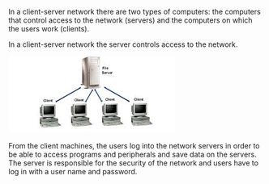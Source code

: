 In a client-server network there are two types of computers: the computers that control access to the network (servers) and the computers on which the users work (clients).


In a client-server network the server controls access to the network.

![](.guides/img/clientserver.png)


From the client machines, the users log into the network servers in order to be able to access programs and peripherals and save data on the servers.
The server is responsible for the security of the network and users have to log in with a user name and password.
